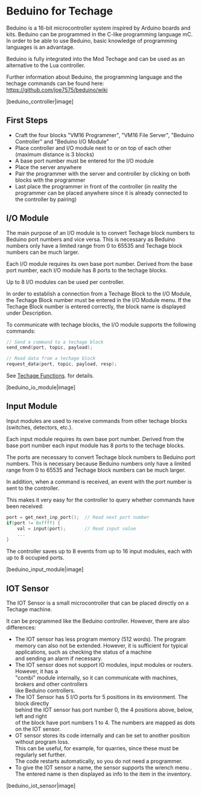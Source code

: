 # Beduino for Techage

Beduino is a 16-bit microcontroller system inspired by Arduino boards and kits.
Beduino can be programmed in the C-like programming language mC.
In order to be able to use Beduino, basic knowledge of
programming languages is an advantage.

Beduino is fully integrated into the Mod Techage and
can be used as an alternative to the Lua controller.

Further information about Beduino, the programming language and
the techage commands can be found here: https://github.com/joe7575/beduino/wiki

[beduino_controller|image]

## First Steps

- Craft the four blocks "VM16 Programmer", "VM16 File Server", "Beduino Controller" and "Beduino I/O Module"
- Place controller and I/O module next to or on top of each other (maximum distance is 3 blocks)
- A base port number must be entered for the I/O module
- Place the server anywhere
- Pair the programmer with the server and controller by clicking on both blocks with the programmer
- Last place the programmer in front of the controller (in reality the programmer can be placed anywhere since 
  it is already connected to the controller by pairing)

## I/O Module

The main purpose of an I/O module is to convert Techage block numbers to Beduino port numbers and vice versa.
This is necessary as Beduino numbers only have a limited range from 0 to 65535 and Techage block numbers
can be much larger.

Each I/O module requires its own base port number. Derived from the base port number, each I/O module
has 8 ports to the techage blocks. 

Up to 8 I/O modules can be used per controller. 

In order to establish a connection from a Techage Block to the I/O Module, the Techage Block number must
be entered in the I/O Module menu. If the Techage Block number is entered correctly, the block name
is displayed under Description.

To communicate with techage blocks, the I/O module supports the following commands:

```c
// Send a command to a techage block
send_cmnd(port, topic, payload);

// Read data from a techage block
request_data(port, topic, payload, resp);
```

See [Techage Functions](https://github.com/joe7575/beduino/blob/main/manual/techage.md). for details.

[beduino_io_module|image]

## Input Module

Input modules are used to receive commands from other techage blocks (switches, detectors, etc.).

Each input module requires its own base port number. Derived from the base port number
each input module has 8 ports to the techage blocks.

The ports are necessary to convert Techage block numbers to Beduino port numbers.
This is necessary because Beduino numbers only have a limited range from 0 to 65535
and Techage block numbers can be much larger.

In addition, when a command is received, an event with the port number is sent to the controller.

This makes it very easy for the controller to query whether commands have been received:


```c
port = get_next_inp_port();  // Read next port number
if(port != 0xffff) {
    val = input(port);       // Read input value
    ...
}
```

The controller saves up to 8 events from up to 16 input modules, each with up to 8 occupied ports.

[beduino_input_module|image]

## IOT Sensor

The IOT Sensor is a small microcontroller that can be placed directly on a Techage machine. 


It can be programmed like the Beduino controller. However, there are also differences:

- The IOT sensor has less program memory (512 words). The program memory can also not be extended.
  However, it is sufficient for typical applications, such as checking the status of a machine  
  and sending an alarm if necessary.
- The IOT sensor does not support IO modules, input modules or routers. However, it has a  
  "combi" module internally, so it can communicate with machines, brokers and other controllers  
  like Beduino controllers.
- The IOT Sensor has 5 I/O ports for 5 positions in its environment. The block directly  
  behind the IOT sensor has port number 0, the 4 positions above, below, left and right  
  of the block have port numbers 1 to 4. The numbers are mapped as dots on the IOT sensor.
- OT sensor stores its code internally and can be set to another position without program loss.  
  This can be useful, for example, for quarries, since these must be regularly set further.   
  The code restarts automatically, so you do not need a programmer.
- To give the IOT sensor a name, the sensor supports the wrench menu .  
  The entered name is then displayed as info to the item in the inventory. 

[beduino_iot_sensor|image]